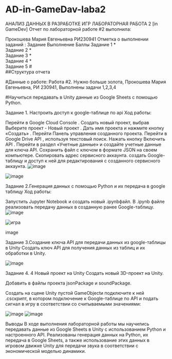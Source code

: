 # AD-in-GameDav-laba2
АНАЛИЗ ДАННЫХ В РАЗРАБОТКЕ ИГР ЛАБОРАТОРНАЯ РАБОТА 2 [in GameDev]
Отчет по лабораторной работе #2 выполнила:

Прокошева Мария Евгеньевна
РИ230941 Отметка о выполнении заданий :
Задание	Выполнение	Баллы
Задание 1	*	
Задание 2	*	
Задание 3	*	
Задание 4	*	
Задание 5	#	
##Структура отчета

#Данные о работе: Работа #2. Нужно больше золота, Прокошева Мария Евгеньевна, РИ 230941, Выполнены задачи 1,2,3,4

#Научиться передавать в Unity данные из Google Sheets с помощью Python.

Задание 1. Настроить доступ к google-таблице по api
Ход работы:

Перейти в Google Cloud Console .
Создать новый проект, выбрав Выберите проект - Новый проект .
Дать имя проекта и нажмите кнопку «Создать» .
Перейти Панель управления созданного проекта.
Перейти в Google Drive API , используя текстовый поиск.
Нажать кнопку Включить API .
Перейти в раздел «Учетные данные» и создайте учетные данные для ключа API.
Сохранить файл с ключом в формате JSON на своем компьютере.
Скопировать адрес сервисного аккаунта.
создать Google-таблицу и доступ к ней для редактирования с созданного сервисного аккаунта.
![image](https://github.com/user-attachments/assets/8e5ee7e9-1ff0-40ac-aad2-fac4584e2d8b)


![image](https://github.com/user-attachments/assets/4a1c6fe3-ab10-42b0-a9b8-8ba79cb3544c)


Задание 2.Генерация данных с помощью Python и их передача в google таблицу
Ход работы:

Запустить Jupyter Notebook и создать новый .ipynbфайл.
В .ipynb файле реализовать передачу данных в созданную ранее Google-таблицу.
![image](https://github.com/user-attachments/assets/bbc011d5-4aa7-419f-a887-2d44561148c0)

![игра](https://github.com/user-attachments/assets/8118bf1a-9a2e-4e1e-ab61-f561cb6f4095)


image

Задание 3.Создание ключа API для передачи данных из google-таблицы в Unity
Создать ключ API для получения данных из таблиц и их обработки в Unity.

![image](https://github.com/user-attachments/assets/6a32f04c-d222-42ea-868c-21bba8fa07c4)


Задание 4. 4 Новый проект на Unity
Создать новый 3D-проект на Unity.

Добавить в файлы проекта jsonPackage и soundPackage.

Создать на сцене Unity пустой GameObjectи подключите к ней .csскрипт, в котором подключение к Google-таблице по API и подать сигнал в игру в соответствии со считываемыми значениями:

![image](https://github.com/user-attachments/assets/b56dfd52-7155-46e6-bf0f-08dc41640e1c)
![image](https://github.com/user-attachments/assets/ec420090-5c22-4b18-9576-32c3f76d205b)



Выводы
В ходе выполнения лабораторной работы мы научились передавать данные из Google Sheets в Unity с использованием Python и настроенного API. Реализованы генерация данных на Python, их передача в Google Sheets, а также использование этих данных в игровом движке Unity для передачи звука в соответствии с экономической моделью динамики.
